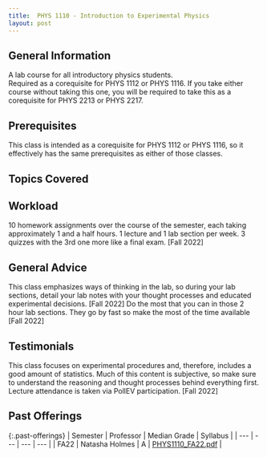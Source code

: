 ```yaml
---
title:  PHYS 1110 - Introduction to Experimental Physics
layout: post
---
```


<link rel="stylesheet" href="/main.css">

## General Information
A lab course for all introductory physics students.  
Required as a corequisite for PHYS 1112 or PHYS 1116.  If you take either course without taking this one, you will be required to take this as a corequisite for PHYS 2213 or PHYS 2217.  

## Prerequisites
This class is intended as a corequisite for PHYS 1112 or PHYS 1116, so it effectively has the same prerequisites as either of those classes.  

## Topics Covered

## Workload
10 homework assignments over the course of the semester, each taking approximately 1 and a half hours. 1 lecture and 1 lab section per week. 3 quizzes with the 3rd one more like a final exam. [Fall 2022]

## General Advice
This class emphasizes ways of thinking in the lab, so during your lab sections, detail your lab notes with your thought processes and educated experimental decisions. [Fall 2022]
Do the most that you can in those 2 hour lab sections. They go by fast so make the most of the time available [Fall 2022]

## Testimonials
This class focuses on experimental procedures and, therefore, includes a good amount of statistics. Much of this content is subjective, so make sure to understand the reasoning and thought processes behind everything first. Lecture attendance is taken via PollEV participation. [Fall 2022]
## Past Offerings

{:.past-offerings}
| Semester | Professor | Median Grade | Syllabus |
| --- | --- | --- | --- |
| FA22 | Natasha Holmes | A | <a href="/syllabi/PHYS1110_FA22.pdf">PHYS1110_FA22.pdf</a> |

